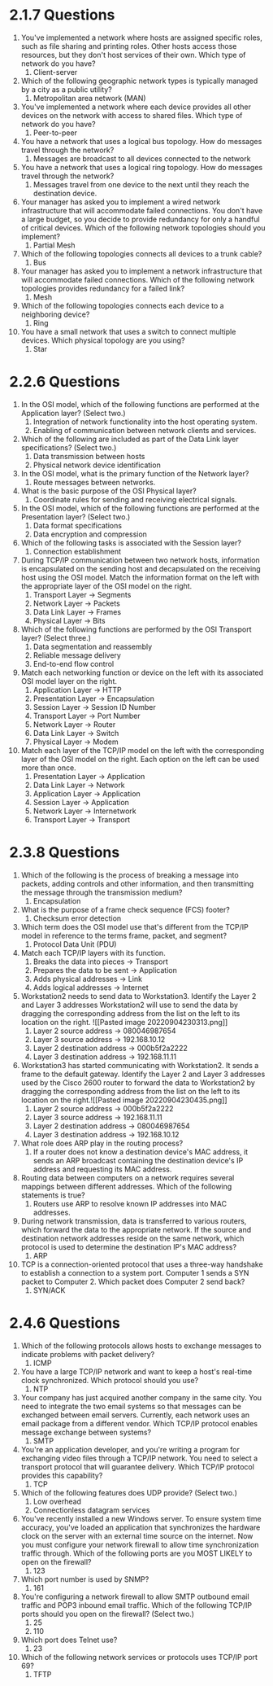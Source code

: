 # 2.1.7 Questions
1. You've implemented a network where hosts are assigned specific roles, such as file sharing and printing roles. Other hosts access those resources, but they don't host services of their own. Which type of network do you have?
	1. Client-server
2. Which of the following geographic network types is typically managed by a city as a public utility?
	1. Metropolitan area network (MAN)
3. You've implemented a network where each device provides all other devices on the network with access to shared files. Which type of network do you have?
	1. Peer-to-peer
4. You have a network that uses a logical bus topology. How do messages travel through the network?
	1. Messages are broadcast to all devices connected to the network
5. You have a network that uses a logical ring topology. How do messages travel through the network?
	1. Messages travel from one device to the next until they reach the destination device.
6. Your manager has asked you to implement a wired network infrastructure that will accommodate failed connections. You don't have a large budget, so you decide to provide redundancy for only a handful of critical devices. Which of the following network topologies should you implement?
	1. Partial Mesh
7. Which of the following topologies connects all devices to a trunk cable?
	1. Bus
8. Your manager has asked you to implement a network infrastructure that will accommodate failed connections. Which of the following network topologies provides redundancy for a failed link?
	1. Mesh
9. Which of the following topologies connects each device to a neighboring device?
	1. Ring
10. You have a small network that uses a switch to connect multiple devices. Which physical topology are you using?
	1. Star

# 2.2.6 Questions
1. In the OSI model, which of the following functions are performed at the Application layer? (Select two.)
	1. Integration of network functionality into the host operating system.
	2. Enabling of communication between network clients and services.
2. Which of the following are included as part of the Data Link layer specifications? (Select two.)
	1. Data transmission between hosts
	2. Physical network device identification
3. In the OSI model, what is the primary function of the Network layer?
	1. Route messages between networks.
4. What is the basic purpose of the OSI Physical layer?
	1. Coordinate rules for sending and receiving electrical signals.
5. In the OSI model, which of the following functions are performed at the Presentation layer? (Select two.)
	1. Data format specifications
	2. Data encryption and compression
6. Which of the following tasks is associated with the Session layer?
	1. Connection establishment
7. During TCP/IP communication between two network hosts, information is encapsulated on the sending host and decapsulated on the receiving host using the OSI model. Match the information format on the left with the appropriate layer of the OSI model on the right.
	1. Transport Layer -> Segments
	2. Network Layer -> Packets
	3. Data Link Layer -> Frames
	4. Physical Layer -> Bits
8. Which of the following functions are performed by the OSI Transport layer? (Select three.)
	1. Data segmentation and reassembly
	2. Reliable message delivery
	3. End-to-end flow control
9. Match each networking function or device on the left with its associated OSI model layer on the right.
	1. Application Layer -> HTTP
	2. Presentation Layer -> Encapsulation
	3. Session Layer -> Session ID Number
	4. Transport Layer -> Port Number
	5. Network Layer -> Router
	6. Data Link Layer -> Switch
	7. Physical Layer -> Modem
10. Match each layer of the TCP/IP model on the left with the corresponding layer of the OSI model on the right. Each option on the left can be used more than once.
	1. Presentation Layer -> Application
	2. Data Link Layer -> Network
	3. Application Layer -> Application
	4. Session Layer -> Application
	5. Network Layer -> Internetwork
	6. Transport Layer -> Transport

# 2.3.8 Questions
1. Which of the following is the process of breaking a message into packets, adding controls and other information, and then transmitting the message through the transmission medium?
	1. Encapsulation
2. What is the purpose of a frame check sequence (FCS) footer?
	1. Checksum error detection
3. Which term does the OSI model use that's different from the TCP/IP model in reference to the terms frame, packet, and segment?
	1. Protocol Data Unit (PDU)
4. Match each TCP/IP layers with its function.
	1. Breaks the data into pieces -> Transport
	2. Prepares the data to be sent -> Application
	3. Adds physical addresses -> Link
	4. Adds logical addresses -> Internet
5. Workstation2 needs to send data to Workstation3. Identify the Layer 2 and Layer 3 addresses Workstation2 will use to send the data by dragging the corresponding address from the list on the left to its location on the right. ![[Pasted image 20220904230313.png]]
	1. Layer 2 source address -> 080046987654
	2. Layer 3 source address -> 192.168.10.12
	3. Layer 2 destination address -> 000b5f2a2222
	4. Layer 3 destination address -> 192.168.11.11
6. Workstation3 has started communicating with Workstation2. It sends a frame to the default gateway. Identify the Layer 2 and Layer 3 addresses used by the Cisco 2600 router to forward the data to Workstation2 by dragging the corresponding address from the list on the left to its location on the right.![[Pasted image 20220904230435.png]]
	1. Layer 2 source address -> 000b5f2a2222
	2. Layer 3 source address -> 192.168.11.11
	3. Layer 2 destination address -> 080046987654
	4. Layer 3 destination address -> 192.168.10.12
7. What role does ARP play in the routing process?
	1. If a router does not know a destination device's MAC address, it sends an ARP broadcast containing the destination device's IP address and requesting its MAC address.
8. Routing data between computers on a network requires several mappings between different addresses. Which of the following statements is true?
	1. Routers use ARP to resolve known IP addresses into MAC addresses.
9. During network transmission, data is transferred to various routers, which forward the data to the appropriate network. If the source and destination network addresses reside on the same network, which protocol is used to determine the destination IP's MAC address?
	1. ARP
10. TCP is a connection-oriented protocol that uses a three-way handshake to establish a connection to a system port. Computer 1 sends a SYN packet to Computer 2. Which packet does Computer 2 send back?
	1. SYN/ACK

# 2.4.6 Questions
1. Which of the following protocols allows hosts to exchange messages to indicate problems with packet delivery?
	1. ICMP
2. You have a large TCP/IP network and want to keep a host's real-time clock synchronized. Which protocol should you use?
	1. NTP
3. Your company has just acquired another company in the same city. You need to integrate the two email systems so that messages can be exchanged between email servers. Currently, each network uses an email package from a different vendor. Which TCP/IP protocol enables message exchange between systems?
	1. SMTP
4. You're an application developer, and you're writing a program for exchanging video files through a TCP/IP network. You need to select a transport protocol that will guarantee delivery. Which TCP/IP protocol provides this capability?
	1. TCP
5. Which of the following features does UDP provide? (Select two.)
	1. Low overhead
	2. Connectionless datagram services
6. You've recently installed a new Windows server. To ensure system time accuracy, you've loaded an application that synchronizes the hardware clock on the server with an external time source on the internet. Now you must configure your network firewall to allow time synchronization traffic through. Which of the following ports are you MOST LIKELY to open on the firewall?
	1. 123
7. Which port number is used by SNMP?
	1. 161
8. You're configuring a network firewall to allow SMTP outbound email traffic and POP3 inbound email traffic. Which of the following TCP/IP ports should you open on the firewall? (Select two.)
	1. 25
	2. 110
9. Which port does Telnet use?
	1. 23
10. Which of the following network services or protocols uses TCP/IP port 69?
	1. TFTP